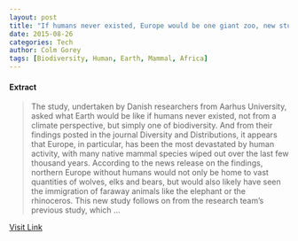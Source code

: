 ```yaml
---
layout: post
title: "If humans never existed, Europe would be one giant zoo, new study shows"
date: 2015-08-26
categories: Tech
author: Colm Gorey
tags: [Biodiversity, Human, Earth, Mammal, Africa]
---
```





#### Extract
>The study, undertaken by Danish researchers from Aarhus University, asked what Earth would be like if humans never existed, not from a climate perspective, but simply one of biodiversity.
And from their findings posted in the journal Diversity and Distributions, it appears that Europe, in particular, has been the most devastated by human activity, with many native mammal species wiped out over the last few thousand years.
According to the news release on the findings, northern Europe without humans would not only be home to vast quantities of wolves, elks and bears, but would also likely have seen the immigration of faraway animals like the elephant or the rhinoceros.
This new study follows on from the research team’s previous study, which ...



[Visit Link](https://www.siliconrepublic.com/earth-science/2015/08/24/if-humans-never-existed-europe)


